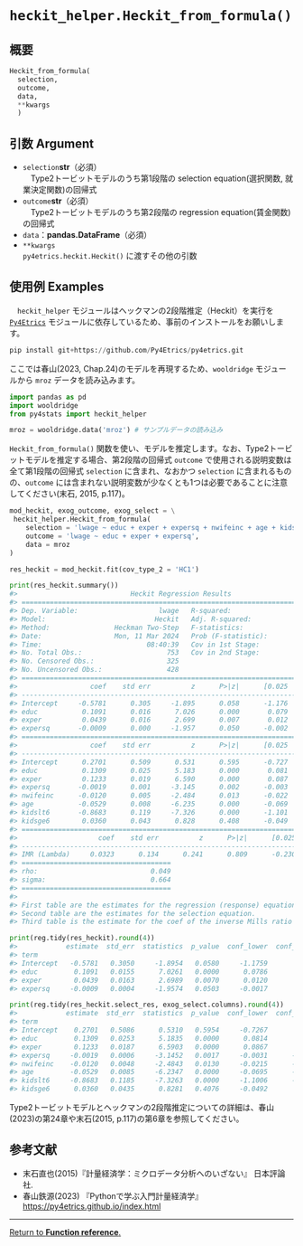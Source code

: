 # `heckit_helper.Heckit_from_formula()`

## 概要

``` python
Heckit_from_formula(
  selection, 
  outcome, 
  data, 
  **kwargs
  )
```

## 引数 Argument

- `selection`**str**（必須）</br>
　Type2トービットモデルのうち第1段階の selection equation(選択関数, 就業決定関数)の回帰式
- `outcome`**str**（必須）</br>
　Type2トービットモデルのうち第2段階の regression equation(賃金関数)の回帰式
- `data`：**pandas.DataFrame**（必須）</br>
- `**kwargs` </br>
  `py4etrics.heckit.Heckit()` に渡すその他の引数

## 使用例 Examples

　`heckit_helper` モジュールはヘックマンの2段階推定（Heckit）を実行を [`Py4Etrics`](https://github.com/Py4Etrics/py4etrics) モジュールに依存しているため、事前のインストールをお願いします。

```python
pip install git+https://github.com/Py4Etrics/py4etrics.git
```

ここでは春山(2023, Chap.24)のモデルを再現するため、`wooldridge` モジュールから `mroz` データを読み込みます。

```python
import pandas as pd
import wooldridge
from py4stats import heckit_helper

mroz = wooldridge.data('mroz') # サンプルデータの読み込み
```

`Heckit_from_formula()` 関数を使い、モデルを推定します。なお、Type2トービットモデルを推定する場合、第2段階の回帰式 `outcome` で使用される説明変数は全て第1段階の回帰式 `selection` に含まれ、なおかつ `selection` に含まれるものの、`outcome` には含まれない説明変数が少なくとも1つは必要であることに注意してください(末石, 2015, p.117)。

```python
mod_heckit, exog_outcome, exog_select = \
 heckit_helper.Heckit_from_formula(
    selection = 'lwage ~ educ + exper + expersq + nwifeinc + age + kidslt6 + kidsge6',
    outcome = 'lwage ~ educ + exper + expersq',
    data = mroz
)

res_heckit = mod_heckit.fit(cov_type_2 = 'HC1')

print(res_heckit.summary())
#>                            Heckit Regression Results                            
#> ================================================================================
#> Dep. Variable:                    lwage   R-squared:                       0.156
#> Model:                           Heckit   Adj. R-squared:                  0.150
#> Method:                Heckman Two-Step   F-statistics:                   26.148
#> Date:                  Mon, 11 Mar 2024   Prob (F-statistic):              0.000
#> Time:                          08:40:39   Cov in 1st Stage:            nonrobust
#> No. Total Obs.:                     753   Cov in 2nd Stage:                  HC1
#> No. Censored Obs.:                  325                                         
#> No. Uncensored Obs.:                428                                         
#> ==============================================================================
#>                  coef    std err          z      P>|z|      [0.025      0.975]
#> ------------------------------------------------------------------------------
#> Intercept     -0.5781      0.305     -1.895      0.058      -1.176       0.020
#> educ           0.1091      0.016      7.026      0.000       0.079       0.139
#> exper          0.0439      0.016      2.699      0.007       0.012       0.076
#> expersq       -0.0009      0.000     -1.957      0.050      -0.002    1.15e-06
#> ==============================================================================
#>                  coef    std err          z      P>|z|      [0.025      0.975]
#> ------------------------------------------------------------------------------
#> Intercept      0.2701      0.509      0.531      0.595      -0.727       1.267
#> educ           0.1309      0.025      5.183      0.000       0.081       0.180
#> exper          0.1233      0.019      6.590      0.000       0.087       0.160
#> expersq       -0.0019      0.001     -3.145      0.002      -0.003      -0.001
#> nwifeinc      -0.0120      0.005     -2.484      0.013      -0.022      -0.003
#> age           -0.0529      0.008     -6.235      0.000      -0.069      -0.036
#> kidslt6       -0.8683      0.119     -7.326      0.000      -1.101      -0.636
#> kidsge6        0.0360      0.043      0.828      0.408      -0.049       0.121
#> ================================================================================
#>                    coef    std err          z      P>|z|      [0.025      0.975]
#> --------------------------------------------------------------------------------
#> IMR (Lambda)     0.0323      0.134      0.241      0.809      -0.230       0.294
#> =====================================
#> rho:                            0.049
#> sigma:                          0.664
#> =====================================
#> 
#> First table are the estimates for the regression (response) equation.
#> Second table are the estimates for the selection equation.
#> Third table is the estimate for the coef of the inverse Mills ratio (Heckman's Lambda).
```

```python
print(reg.tidy(res_heckit).round(4))
#>            estimate  std_err  statistics  p_value  conf_lower  conf_higher
#> term                                                                      
#> Intercept   -0.5781   0.3050     -1.8954   0.0580     -1.1759       0.0197
#> educ         0.1091   0.0155      7.0261   0.0000      0.0786       0.1395
#> exper        0.0439   0.0163      2.6989   0.0070      0.0120       0.0758
#> expersq     -0.0009   0.0004     -1.9574   0.0503     -0.0017       0.0000

print(reg.tidy(res_heckit.select_res, exog_select.columns).round(4))
#>            estimate  std_err  statistics  p_value  conf_lower  conf_higher
#> term                                                                      
#> Intercept    0.2701   0.5086      0.5310   0.5954     -0.7267       1.2669
#> educ         0.1309   0.0253      5.1835   0.0000      0.0814       0.1804
#> exper        0.1233   0.0187      6.5903   0.0000      0.0867       0.1600
#> expersq     -0.0019   0.0006     -3.1452   0.0017     -0.0031      -0.0007
#> nwifeinc    -0.0120   0.0048     -2.4843   0.0130     -0.0215      -0.0025
#> age         -0.0529   0.0085     -6.2347   0.0000     -0.0695      -0.0362
#> kidslt6     -0.8683   0.1185     -7.3263   0.0000     -1.1006      -0.6360
#> kidsge6      0.0360   0.0435      0.8281   0.4076     -0.0492       0.1212
```
Type2トービットモデルとヘックマンの2段階推定についての詳細は、春山(2023)の第24章や末石(2015, p.117)の第6章を参照してください。

## 参考文献
- 末石直也(2015)『計量経済学：ミクロデータ分析へのいざない』 日本評論社.
- 春山鉄源(2023) 『Pythonで学ぶ入門計量経済学』 https://py4etrics.github.io/index.html

***
[Return to **Function reference**.](https://github.com/Hirototensho/Py4Stats/blob/main/man/reference.md)
